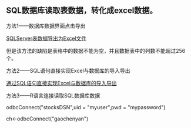 ## SQL数据库读取表数据，转化成excel数据。

方法1——数据库数据界面点击导出

[SQLServer表数据导出为Excel文件](https://jingyan.baidu.com/article/3065b3b68f2ab7becef8a449.html)

但是该方法的缺陷是表格中的数据不能为空，并且数据表中的列数不能超过256个。

方法2——SQL语句直接实现Excel与数据库的导入导出

[通过SQL语句直接实现Excel与数据库的导入导出](http://blog.csdn.net/sophia09shen/article/details/973472)

方法3——R语言连接读取SQL数据库数据

odbcConnect("stocksDSN",uid = "myuser",pwd = "mypassword")

ch<-odbcConnect("gaochenyan")

